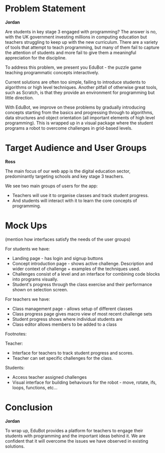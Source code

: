 # Problem Statement

**Jordan**

Are students in key stage 3 engaged with programming? The answer is no, with the UK government investing millions in computing education but teachers struggling to keep up with the new curriculum. There are a variety of tools that attempt to teach programming, but many of them fail to capture the attention of students and more fail to give them a meaningful appreciation for the discipline.

To address this problem, we present you EduBot - the puzzle game teaching programmatic concepts interactively.

Current solutions are often too simple, failing to introduce students to algorithms or high level techniques. Another pitfall of otherwise great tools, such as Scratch, is that they provide an environment for programming but little direction.

With EduBot, we improve on these problems by gradually introducing concepts starting from the basics and progressing through to algorithms, data structures and object orientation (all important elements of high level programming). This is wrapped up in a visual package where the student programs a robot to overcome challenges in grid-based levels.

# Target Audience and User Groups

**Ross**

The main focus of our web app is the digital education sector, predominantly targeting schools and key stage 3 teachers.

We see two main groups of users for the app:
- Teachers will use it to organise classes and track student progress.
- And students will interact with it to learn the core concepts of programming.

# Mock Ups

(mention how interfaces satisfy the needs of the user groups)

For students we have:
- Landing page - has login and signup buttons
- Concept introduction page - shows active challenge. Description and wider context of challenge + examples of the techniques used.
- Challenges consist of a level and an interface for combining code blocks into programs visually.
- Student's progress through the class exercise and their performance shown on selection screen.

For teachers we have:
- Class management page - allows setup of different classes
- Class progress page gives macro view of most recent challenge sets
- Student progress shows where individual students are
- Class editor allows members to be added to a class

Footnotes:

Teacher:
- Interface for teachers to track student progress and scores.
- Teacher can set specific challenges for the class.

Students:
- Access teacher assigned challenges
- Visual interface for building behaviours for the robot - move, rotate, ifs, loops, functions, etc...

# Conclusion

**Jordan**

To wrap up, EduBot provides a platform for teachers to engage their students with programming and the important ideas behind it. We are confident that it will overcome the issues we have observed in existing solutions.

